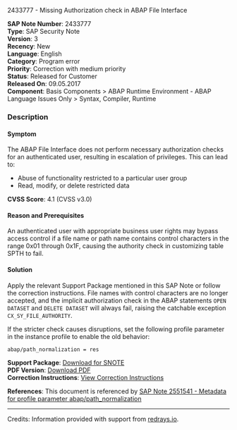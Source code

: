 2433777 - Missing Authorization check in ABAP File Interface

**SAP Note Number**: 2433777  
**Type**: SAP Security Note  
**Version**: 3  
**Recency**: New  
**Language**: English  
**Category**: Program error  
**Priority**: Correction with medium priority  
**Status**: Released for Customer  
**Released On**: 09.05.2017  
**Component**: Basis Components > ABAP Runtime Environment - ABAP Language Issues Only > Syntax, Compiler, Runtime

### Description

#### Symptom

The ABAP File Interface does not perform necessary authorization checks for an authenticated user, resulting in escalation of privileges. This can lead to:

- Abuse of functionality restricted to a particular user group
- Read, modify, or delete restricted data

**CVSS Score**: 4.1 (CVSS v3.0)

#### Reason and Prerequisites

An authenticated user with appropriate business user rights may bypass access control if a file name or path name contains control characters in the range 0x01 through 0x1F, causing the authority check in customizing table SPTH to fail.

#### Solution

Apply the relevant Support Package mentioned in this SAP Note or follow the correction instructions. File names with control characters are no longer accepted, and the implicit authorization check in the ABAP statements `OPEN DATASET` and `DELETE DATASET` will always fail, raising the catchable exception `CX_SY_FILE_AUTHORITY`.

If the stricter check causes disruptions, set the following profile parameter in the instance profile to enable the old behavior:

```
abap/path_normalization = res
```

**Support Package**: [Download for SNOTE](https://notesdownloads.sap.com/note/0040000018755602017)  
**PDF Version**: [Download PDF](https://userapps.support.sap.com/sap/support/sfm/notes/print/0002433777?language=en-US&token=EFEDCCD01570BF3D552CAEBC0ACA7D3F)  
**Correction Instructions**: [View Correction Instructions](https://me.sap.com/corrins/0002433777/41)

**References**: This document is referenced by [SAP Note 2551541 - Metadata for profile parameter abap/path_normalization](https://me.sap.com/notes/2551541)

---

Credits: Information provided with support from [redrays.io](https://redrays.io).